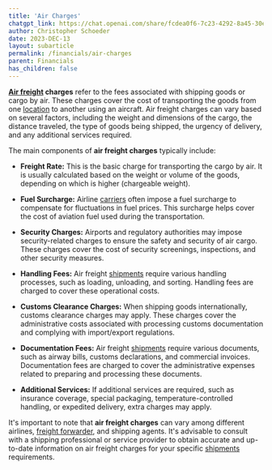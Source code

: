 ```yaml
---
title: 'Air Charges'
chatgpt_link: https://chat.openai.com/share/fcdea0f6-7c23-4292-8a45-30e67257af7f
author: Christopher Schoeder
date: 2023-DEC-13
layout: subarticle
permalink: /financials/air-charges
parent: Financials
has_children: false
---
```


**<a href="/modes/air">Air freight</a> charges** refer to the fees associated with shipping goods or cargo by air. These charges cover the cost of transporting the goods from one <a href="/locations/">location</a> to another using an aircraft. Air freight charges can vary based on several factors, including the weight and dimensions of the cargo, the distance traveled, the type of goods being shipped, the urgency of delivery, and any additional services required.

The main components of **air freight charges** typically include:

- **Freight Rate:** This is the basic charge for transporting the cargo by air. It is usually calculated based on the weight or volume of the goods, depending on which is higher (chargeable weight).

- **Fuel Surcharge:** Airline <a href="/carriers/">carriers</a> often impose a fuel surcharge to compensate for fluctuations in fuel prices. This surcharge helps cover the cost of aviation fuel used during the transportation.

- **Security Charges:** Airports and regulatory authorities may impose security-related charges to ensure the safety and security of air cargo. These charges cover the cost of security screenings, inspections, and other security measures.

- **Handling Fees:** Air freight <a href="/glossery/shipments">shipments</a> require various handling processes, such as loading, unloading, and sorting. Handling fees are charged to cover these operational costs.

- **Customs Clearance Charges:** When shipping goods internationally, customs clearance charges may apply. These charges cover the administrative costs associated with processing customs documentation and complying with import/export regulations.

- **Documentation Fees:** Air freight <a href="/glossery/shipments">shipments</a> require various documents, such as airway bills, customs declarations, and commercial invoices. Documentation fees are charged to cover the administrative expenses related to preparing and processing these documents.

- **Additional Services:** If additional services are required, such as insurance coverage, special packaging, temperature-controlled handling, or expedited delivery, extra charges may apply.

It's important to note that **air freight charges** can vary among different airlines, <a href="/parties/freight forwarders">freight forwarder</a>, and shipping agents. It's advisable to consult with a shipping professional or service provider to obtain accurate and up-to-date information on air freight charges for your specific <a href="/glossery/shipments">shipments</a> requirements.
